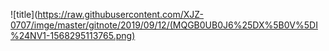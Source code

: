 ![title](https://raw.githubusercontent.com/XJZ-0707/imge/master/gitnote/2019/09/12/(MQGB0UB0J6%25DX%5B0V%5DI%24NV1-1568295113765.png)